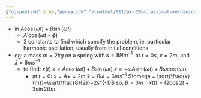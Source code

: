```yaml
---
{"dg-publish":true,"permalink":"/content/011/px-155-classical-mechanics-and-special-relativity/classical-mechanics/px-155-d-simple-harmonic-motion/px-155-d4-initial-conditions/","noteIcon":"1","created":"2024-10-01T18:27:09.653+01:00","updated":"2024-11-26T19:55:52.486+00:00"}
---
```


- in $A\cos{(\omega t)+ B\sin{(\omega t)}}$
	- $A'\cos(\omega t+\phi)$
	- 2 constants to find which specify the problem, ie: particular harmonic oscillation, usually from initial conditions
- eg: a mass $m=2kg$ on a spring with $k=8Nm^{-1}$. at $t=0s$, $x=2m$, and $\dot x=6ms^{-1}$
	- to find: $x(t)$
			$x=A\cos(\omega t)+B\sin(\omega t)$
			$\dot x = -\omega A\sin(\omega t) + B\omega \cos(\omega t)$
		- at $t=0$:
			$x=A+=2m$
			$\dot x=B\omega = 6ms^{-1}$
				$\omega = \sqrt{\frac{k}{m}}=\sqrt{\frac{8}{2}}=2s^{-1}$
				so, $B=3m$
			$\therefore x(t)=(2\cos{2t}+3\sin{2t})m$